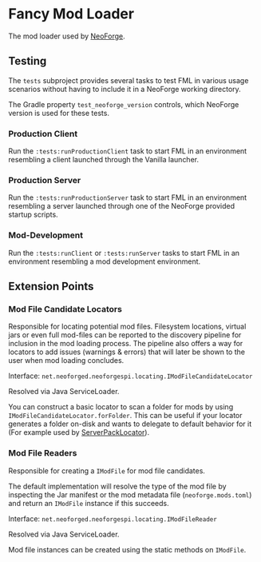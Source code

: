 # Fancy Mod Loader

The mod loader used by [NeoForge](https://github.com/neoforged/NeoForge).

## Testing

The `tests` subproject provides several tasks to test FML in various usage scenarios without having to include
it in a NeoForge working directory.

The Gradle property `test_neoforge_version` controls, which NeoForge version is used for these tests.

### Production Client

Run the `:tests:runProductionClient` task to start FML in an environment resembling a client launched through the
Vanilla launcher.

### Production Server

Run the `:tests:runProductionServer` task to start FML in an environment resembling a server launched through one of
the NeoForge provided startup scripts.

### Mod-Development

Run the `:tests:runClient` or `:tests:runServer` tasks to start FML in an environment resembling a mod development
environment.

## Extension Points

### Mod File Candidate Locators

Responsible for locating potential mod files. Filesystem locations, virtual jars or even full mod-files can be reported to the discovery pipeline for inclusion in the mod loading process.
The pipeline also offers a way for locators to add issues (warnings & errors) that will later be shown to the user when mod loading concludes.

Interface: `net.neoforged.neoforgespi.locating.IModFileCandidateLocator`

Resolved via Java ServiceLoader.

You can construct a basic locator to scan a folder for mods by using `IModFileCandidateLocator.forFolder`. This can be
useful if your locator generates a folder on-disk and wants to delegate to default behavior for it (For example used
by [ServerPackLocator](https://github.com/marchermans/serverpacklocator/)).

### Mod File Readers

Responsible for creating a `IModFile` for mod file candidates.

The default implementation will resolve the type of the mod file by inspecting the Jar manifest or the mod metadata
file (`neoforge.mods.toml`) and return an `IModFile` instance if this succeeds.

Interface: `net.neoforged.neoforgespi.locating.IModFileReader`

Resolved via Java ServiceLoader.

Mod file instances can be created using the static methods on `IModFile`.
